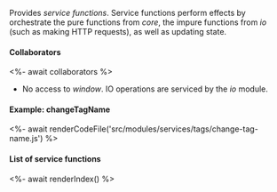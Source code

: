 Provides _service functions_. Service functions perform effects by orchestrate the pure functions from _core_, the impure functions from _io_ (such as making HTTP requests), as well as updating state.

#### Collaborators

<%- await collaborators %>

- No access to _window_. IO operations are serviced by the _io_ module.

#### Example: changeTagName

<%- await renderCodeFile('src/modules/services/tags/change-tag-name.js') %>

#### List of service functions

<%- await renderIndex() %>
